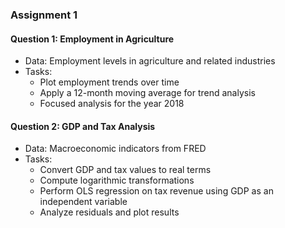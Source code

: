 ### **Assignment 1**
#### **Question 1: Employment in Agriculture**
- Data: Employment levels in agriculture and related industries
- Tasks:
  - Plot employment trends over time
  - Apply a 12-month moving average for trend analysis
  - Focused analysis for the year 2018
  
#### **Question 2: GDP and Tax Analysis**
- Data: Macroeconomic indicators from FRED
- Tasks:
  - Convert GDP and tax values to real terms
  - Compute logarithmic transformations
  - Perform OLS regression on tax revenue using GDP as an independent variable
  - Analyze residuals and plot results
